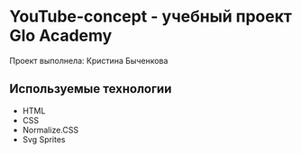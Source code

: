 # YouTube-concept - учебный проект Glo Academy
Проект выполнела: Кристина Быченкова

## Используемые технологии ##
- HTML
- CSS
- Normalize.CSS
- Svg Sprites
